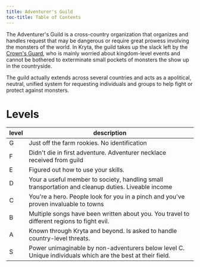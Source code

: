 ```yaml
---
title: Adventurer's Guild
toc-title: Table of Contents
---
```


The Adventurer's Guild is a cross-country organization that organizes and handles request that may be dangerous or require great prowess involving the monsters of the world. In Kryta, the guild takes up the slack left by the [Crown's Guard](../setting-world/kryta.md), who is mainly worried about kingdom-level events and cannot be bothered to exterminate small pockets of monsters the show up in the countryside.

The guild actually extends across several countries and acts as a apolitical, neutral, unified system for requesting individuals and groups to help fight or protect against monsters.


# Levels

  | level | description                                                                                                |
  |-------|------------------------------------------------------------------------------------------------------------|
  | G     | Just off the farm rookies. No identification                                                               |
  | F     | Didn't die in first adventure. Adventurer necklace received from guild                                     |
  | E     | Figured out how to use your skills.                                                                        |
  | D     | Your a useful member to society, handling small transportation and cleanup duties. Liveable income         |
  | C     | You're a hero. People look for you in a pinch and you've proven invaluable to towns                        |
  | B     | Multiple songs have been written about you. You travel to different regions to fight evil.                 |
  | A     | Known through Kryta and beyond. Is asked to handle country-level threats.                                  |
  | S     | Power unimaginable by non-adventurers below level C. Unique individuals which are the best at their field. |
